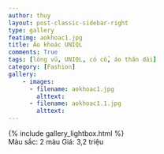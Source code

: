 ```yaml
---
author: thuy
layout: post-classic-sidebar-right
type: gallery
featimg: aokhoac1.jpg
title: Áo khoác UNIQL
comments: True
tags: [lông vũ, UNIQL, có cổ, áo thân dài]
category: [Fashion]
gallery:
    - images:
      - filename: aokhoac1.jpg
        alttext: 
      - filename: aokhoac1.1.jpg
        alttext: 
---
```

{% include gallery_lightbox.html %}
<br>
Màu sắc: 2 màu
Giá: 3,2 triệu